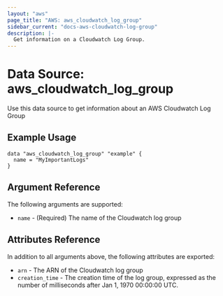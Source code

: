 ```yaml
---
layout: "aws"
page_title: "AWS: aws_cloudwatch_log_group"
sidebar_current: "docs-aws-cloudwatch-log-group"
description: |-
  Get information on a Cloudwatch Log Group.
---
```


# Data Source: aws_cloudwatch_log_group

Use this data source to get information about an AWS Cloudwatch Log Group

## Example Usage

```hcl
data "aws_cloudwatch_log_group" "example" {
  name = "MyImportantLogs"
}
```

## Argument Reference

The following arguments are supported:

* `name` - (Required) The name of the Cloudwatch log group

## Attributes Reference

In addition to all arguments above, the following attributes are exported:

* `arn` - The ARN of the Cloudwatch log group
* `creation_time` - The creation time of the log group, expressed as the number of milliseconds after Jan 1, 1970 00:00:00 UTC.

